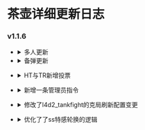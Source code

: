 # 茶壶详细更新日志
### v1.1.6
* <details><summary>多人更新</summary>

    * 内容：

        1. 合并l4d2_bot_manager与bots为bots
        2. 将多人投票指令独立出来(!slot与!sbot)
    
    * 文件：

        1. 新增 addons/sourcemod/scripting/bots_manager.sp
        2. 改动 addons/sourcemod/data/
        3. 改动 cfg/2_PluginsCfgOnce.cfg
        4. 改动 cfg/vote/serverSetting/kickBots.cfg
        5. 删除 cfg/vote/serverSetting/killAllBots.cfg
        6. 删除 cfg/vote/multiplePlayer/
        7. 新增 cfg/vote/multiplePlayer/autoJoin_on.cfg
        8. 新增 cfg/vote/multiplePlayer/autoJoin_off.cfg

* <details><summary>备弹更新</summary>

    * 内容：
    
        1. 新增模式MS投票10倍备弹
        2. 删除模式DG备弹投票，改为默认无限备弹
    
    * 文件：

        1. 新增 cfg/vote/ammo/ammo_x10.cfg
        2. 改动 addons/sourcemod/data/config_vote_MS.cfg
        3. 改动 addons/sourcemod/data/config_vote_DG.cfg
        4. 改动 cfg/vote/1_DG
</details>

* <details><summary>HT与TR新增投票</summary>

    * 内容：模式HT与TR新增子弹设置投票

    * 文件：

        1.  新增 cfg/vote/ammo/ammoIf_On.cfg
        2.  新增 cfg/vote/ammo/ammoIf_Off.cfg
        3.  改动 addons/sourcemod/data/config_vote_TR.cfg
        4.  改动 addons/sourcemod/data/config_HT.cfg
        5.  改动 cfg/vote/1_TR/train.cfg
</details>

* <details><summary>新增一条管理员指令</summary>

    * 内容: 新增!lazer与!ls为管理员获取镭射

    * 文件:

        1.  addons/sourcemod/plugins/5_Server/
        2.  addons/sourcemod/scripting/1_Plugins_of_TeaPot/
</details>

* <details><summary>修改了l4d2_tankfight的克局刷新配置变更</summary>

    * 内容：克局修改刷特数量由拦截刷特改为自杀以兼容ss的轮换刷特

    * 文件：
       
        1.  addons/sourcemod/plugins/4_General/
        2.  addons/sourcemod/scripting/1_Plugins_of_TeaPot/
</details>

* <details><summary>优化了了ss特感轮换的逻辑</summary>

    * 内容：写入现在会读取场上特感了

    * 文件：

        1.  addons/sourcemod/plugins/disabled/
        2.  addons/sourcemod/scripting/1_Plugins_of_TeaPot/
</details>